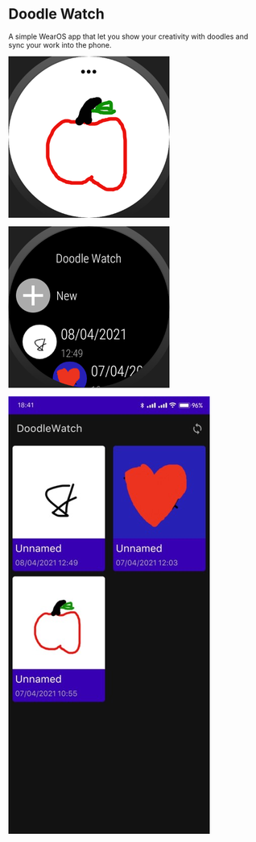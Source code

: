 # Doodle Watch

A simple WearOS app that let you show your creativity with doodles and sync your work into the phone.

![image](https://github.com/cyeung11/DoodleWatch/blob/master/watch_screenshot1.png)

![image](https://github.com/cyeung11/DoodleWatch/blob/master/watch_screenshot2.png)

<img src="https://github.com/cyeung11/DoodleWatch/blob/master/phone_screenshot.jpg" width="400" height="867">
